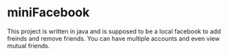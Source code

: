 # miniFacebook
This project is written in java and is supposed to be a local facebook to add freinds and remove friends. You can have multiple accounts and even view mutual friends.
